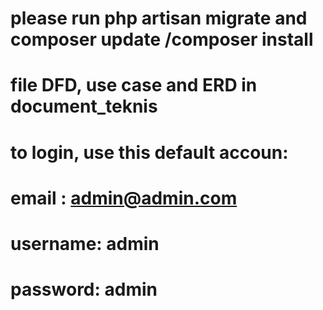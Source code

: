 # please run php artisan migrate and composer update /composer install

# file DFD, use case and ERD in document_teknis

# to login, use this default accoun:

# email : admin@admin.com

# username: admin

# password: admin
